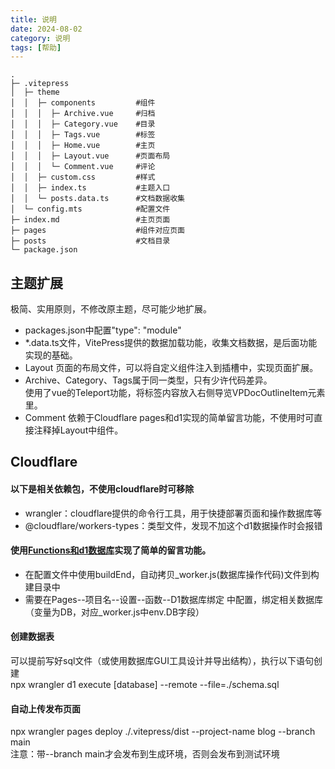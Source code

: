 ```yaml
---
title: 说明
date: 2024-08-02
category: 说明
tags: [帮助]
---
```


```
.
├─ .vitepress
│  ├─ theme
│  │  ├─ components         #组件
│  │  │  ├─ Archive.vue     #归档
│  │  │  ├─ Category.vue    #目录
│  │  │  ├─ Tags.vue        #标签
│  │  │  ├─ Home.vue        #主页
│  │  │  ├─ Layout.vue      #页面布局
│  │  │  └─ Comment.vue     #评论
│  │  ├─ custom.css         #样式
│  │  ├─ index.ts           #主题入口
│  │  └─ posts.data.ts      #文档数据收集
│  └─ config.mts            #配置文件
├─ index.md                 #主页页面
├─ pages                    #组件对应页面
├─ posts                    #文档目录
└─ package.json
```

## 主题扩展
极简、实用原则，不修改原主题，尽可能少地扩展。
- packages.json中配置"type": "module"
- *.data.ts文件，VitePress提供的数据加载功能，收集文档数据，是后面功能实现的基础。
- Layout 页面的布局文件，可以将自定义组件注入到插槽中，实现页面扩展。
- Archive、Category、Tags属于同一类型，只有少许代码差异。  
  使用了vue的Teleport功能，将标签内容放入右侧导览VPDocOutlineItem元素里。
- Comment 依赖于Cloudflare pages和d1实现的简单留言功能，不使用时可直接注释掉Layout中组件。

## Cloudflare
#### 以下是相关依赖包，不使用cloudflare时可移除  
- wrangler：cloudflare提供的命令行工具，用于快捷部署页面和操作数据库等
- @cloudflare/workers-types：类型文件，发现不加这个d1数据操作时会报错

#### 使用[Functions和d1数据库](https://developers.cloudflare.com/pages/functions/advanced-mode/)实现了简单的留言功能。
- 在配置文件中使用buildEnd，自动拷贝_worker.js(数据库操作代码)文件到构建目录中
- 需要在Pages--项目名--设置--函数--D1数据库绑定 中配置，绑定相关数据库（变量为DB，对应_worker.js中env.DB字段）

#### 创建数据表  
可以提前写好sql文件（或使用数据库GUI工具设计并导出结构），执行以下语句创建  
npx wrangler d1 execute [database] --remote --file=./schema.sql

#### 自动上传发布页面
npx wrangler pages deploy ./.vitepress/dist --project-name blog --branch main  
注意：带--branch main才会发布到生成环境，否则会发布到测试环境